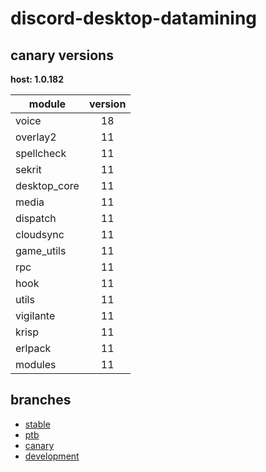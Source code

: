 # discord-desktop-datamining

## canary versions

**host: 1.0.182**

| module | version |
| ------ | :-----: |
| voice | 18 |
| overlay2 | 11 |
| spellcheck | 11 |
| sekrit | 11 |
| desktop_core | 11 |
| media | 11 |
| dispatch | 11 |
| cloudsync | 11 |
| game_utils | 11 |
| rpc | 11 |
| hook | 11 |
| utils | 11 |
| vigilante | 11 |
| krisp | 11 |
| erlpack | 11 |
| modules | 11 |

## branches

- [stable](https://github.com/OpenAsar/discord-desktop-datamining/tree/stable)
- [ptb](https://github.com/OpenAsar/discord-desktop-datamining/tree/ptb)
- [canary](https://github.com/OpenAsar/discord-desktop-datamining/tree/canary)
- [development](https://github.com/OpenAsar/discord-desktop-datamining/tree/development)